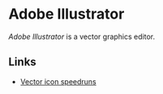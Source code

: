 # Adobe Illustrator

<dfn>Adobe Illustrator</dfn> is a vector graphics editor.

## Links

*   [Vector icon speedruns](https://bjango.com/articles/iconspeedruns/)

